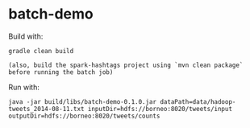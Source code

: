 batch-demo
==========

Build with:

    gradle clean build

    (also, build the spark-hashtags project using `mvn clean package` before running the batch job)

Run with:

    java -jar build/libs/batch-demo-0.1.0.jar dataPath=data/hadoop-tweets_2014-08-11.txt inputDir=hdfs://borneo:8020/tweets/input outputDir=hdfs://borneo:8020/tweets/counts

